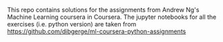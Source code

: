 This repo contains solutions for the assignments from Andrew Ng's Machine Learning coursera in Coursera. The jupyter notebooks for all the exercises (i.e. python version) are taken from https://github.com/dibgerge/ml-coursera-python-assignments

